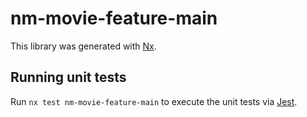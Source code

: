 # nm-movie-feature-main

This library was generated with [Nx](https://nx.dev).

## Running unit tests

Run `nx test nm-movie-feature-main` to execute the unit tests via [Jest](https://jestjs.io).
